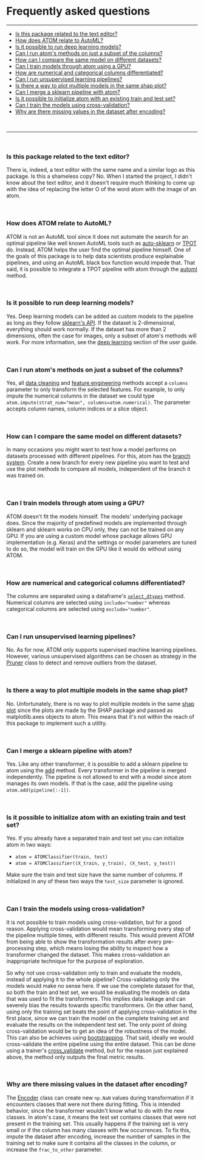 # Frequently asked questions
----------------------------

* [Is this package related to the text editor?](#q1)
* [How does ATOM relate to AutoML?](#q2)
* [Is it possible to run deep learning models?](#q3)
* [Can I run atom's methods on just a subset of the columns?](#q4)
* [How can I compare the same model on different datasets?](#q5)
* [Can I train models through atom using a GPU?](#q6)
* [How are numerical and categorical columns differentiated?](#q7)
* [Can I run unsupervised learning pipelines?](#q8)
* [Is there a way to plot multiple models in the same shap plot?](#q9)
* [Can I merge a sklearn pipeline with atom?](#q10)
* [Is it possible to initialize atom with an existing train and test set?](#q11)
* [Can I train the models using cross-validation?](#q12)
* [Why are there missing values in the dataset after encoding?](#q13)

<br>

------

<br>

<a name="q1"></a>
### Is this package related to the text editor?

There is, indeed, a text editor with the same name and a similar logo as this
package. Is this a shameless copy? No. When I started the project, I didn't
know about the text editor, and it doesn't require much thinking to come up
with the idea of replacing the letter O of the word atom with the image of
an atom.

<br>

<a name="q2"></a>
### How does ATOM relate to AutoML?

ATOM is not an AutoML tool since it does not automate the search for
an optimal pipeline like well known AutoML tools such as
[auto-sklearn](https://automl.github.io/auto-sklearn/master/) or
[TPOT](http://epistasislab.github.io/tpot/) do. Instead, ATOM helps
the user find the optimal pipeline himself. One of the goals of this
package is to help data scientists produce explainable pipelines, and
using an AutoML black box function would impede that. That said, it is
possible to integrate a TPOT pipeline with atom through the
[automl](../API/ATOM/atomclassifier/#automl) method.

<br>

<a name="q3"></a>
### Is it possible to run deep learning models?

Yes. Deep learning models can be added as custom models to the pipeline
as long as they follow [sklearn's API](https://scikit-learn.org/stable/developers/contributing.html#apis-of-scikit-learn-objects).
If the dataset is 2-dimensional, everything should work normally. If
the dataset has more than 2 dimensions, often the case for images, only
a subset of atom's methods will work. For more information, see the
[deep learning](../user_guide/models/#deep-learning) section of the user guide.

<br>

<a name="q4"></a>
### Can I run atom's methods on just a subset of the columns?

Yes, all [data cleaning](../user_guide/data_cleaning) and
[feature engineering](../user_guide/feature_engineering) methods accept
a `columns` parameter to only transform the selected features. For example,
to only impute the numerical columns in the dataset we could type
`atom.impute(strat_num="mean", columns=atom.numerical)`. The parameter
accepts column names, column indices or a slice object.

<br>

<a name="q5"></a>
### How can I compare the same model on different datasets?

In many occasions you might want to test how a model performs on datasets
processed with different pipelines. For this, atom has the [branch system](../user_guide/data_pipelines/#branches).
Create a new branch for every new pipeline you want to test and use the plot
methods to compare all models, independent of the branch it was trained on.

<br>

<a name="q6"></a>
### Can I train models through atom using a GPU?

ATOM doesn't fit the models himself. The models' underlying package does.
Since the majority of predefined models are implemented through sklearn
and sklearn works on CPU only, they can not be trained on any GPU. If you
are using a custom model whose package allows GPU implementation (e.g. Keras)
and the settings or model parameters are tuned to do so, the model will
train on the GPU like it would do without using ATOM.

<br>

<a name="q7"></a>
### How are numerical and categorical columns differentiated?

The columns are separated using a dataframe's [`select_dtypes`](https://pandas.pydata.org/pandas-docs/stable/reference/api/pandas.DataFrame.select_dtypes.html)
method. Numerical columns are selected using `include="number"`
whereas categorical columns are selected using `exclude="number"`.

<br>

<a name="q8"></a>
### Can I run unsupervised learning pipelines?

No. As for now, ATOM only supports supervised machine learning pipelines.
However, various unsupervised algorithms can be chosen as strategy in the
[Pruner](../API/data_cleaning/pruner) class to detect and remove outliers
from the dataset.

<br>

<a name="q9"></a>
### Is there a way to plot multiple models in the same shap plot?

No. Unfortunately, there is no way to plot multiple models in the same
[shap plot](../user_guide/plots/#shap) since the plots are made by the SHAP
package and passed as matplotlib.axes objects to atom. This means
that it's not within the reach of this package to implement such a utility.

<br>

<a name="q10"></a>
### Can I merge a sklearn pipeline with atom?

Yes. Like any other transformer, it is possible to add a sklearn
pipeline to atom using the [add](../API/ATOM/atomclassifier/#add)
method. Every transformer in the pipeline is merged
independently. The pipeline is not allowed to end with a model
since atom manages its own models. If that is the case, add the
pipeline using `atom.add(pipeline[:-1])`.

<br>

<a name="q11"></a>
### Is it possible to initialize atom with an existing train and test set?

Yes. If you already have a separated train and test set you can initialize
atom in two ways:

* `atom = ATOMClassifier(train, test)`
* `atom = ATOMClassifier((X_train, y_train), (X_test, y_test))`

Make sure the train and test size have the same number of columns. If
initialized in any of these two ways  the `test_size` parameter is ignored.

<br>

<a name="q12"></a>
### Can I train the models using cross-validation?
It is not possible to train models using cross-validation, but for a
good reason. Applying cross-validation would mean transforming every
step of the pipeline multiple times, with different results. This would
prevent ATOM from being able to show the transformation results after
every pre-processing step, which means losing the ability to inspect
how a transformer changed the dataset. This makes cross-validation an
inappropriate technique for the purpose of exploration.

So why not use cross-validation only to train and evaluate the models,
instead of applying it to the whole pipeline? Cross-validating only the
models would make no sense here. If we use the complete dataset for
that, so both the train and test set, we would be evaluating the models
on data that was used to fit the transformers. This implies data leakage
and can severely bias the results towards specific transformers. On the
other hand, using only the training set beats the point of applying
cross-validation in the first place, since we can train the model on the
complete training set and evaluate the results on the independent test
set. The only point of doing cross-validation would be to get an idea
of the robustness of the model. This can also be achieves using
[bootstrapping](../user_guide/training/#boostrapping). That said, ideally
we would cross-validate the entire pipeline using the entire dataset.
This can be done using a trainer's [cross_validate](../API/ATOM/atomclassifier/#cross-validate)
method, but for the reason just explained above, the method only outputs
the final metric results.

<br>

<a name="q13"></a>
### Why are there missing values in the dataset after encoding?
The [Encoder](../API/data_cleaning/encoder) class can create new `np.NaN`
values during transformation if it encounters classes that were not there
during fitting. This is intended behavior, since the transformer wouldn't
know what to do with the new classes. In atom's case, it means the test
set contains classes that were not present in the training set. This
usually happens if the training set is very small or if the column has
many classes with few occurrences. To fix this, impute the dataset
after encoding, increase the number of samples in the training set to
make sure it contains all the classes in the column, or increase the
`frac_to_other` parameter.
